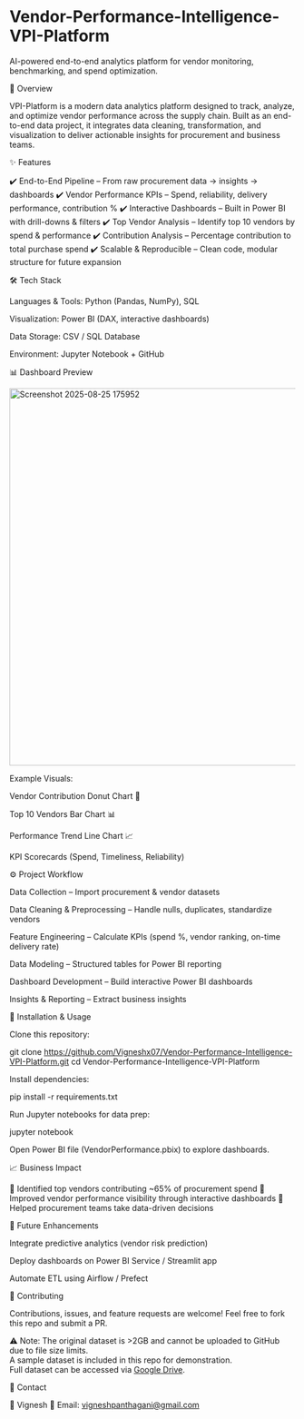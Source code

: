 # Vendor-Performance-Intelligence-VPI-Platform
AI-powered end-to-end analytics platform for vendor monitoring, benchmarking, and spend optimization.

📌 Overview

VPI-Platform is a modern data analytics platform designed to track, analyze, and optimize vendor performance across the supply chain.
Built as an end-to-end data project, it integrates data cleaning, transformation, and visualization to deliver actionable insights for procurement and business teams.

✨ Features

✔️ End-to-End Pipeline – From raw procurement data → insights → dashboards
✔️ Vendor Performance KPIs – Spend, reliability, delivery performance, contribution %
✔️ Interactive Dashboards – Built in Power BI with drill-downs & filters
✔️ Top Vendor Analysis – Identify top 10 vendors by spend & performance
✔️ Contribution Analysis – Percentage contribution to total purchase spend
✔️ Scalable & Reproducible – Clean code, modular structure for future expansion

🛠️ Tech Stack

Languages & Tools: Python (Pandas, NumPy), SQL

Visualization: Power BI (DAX, interactive dashboards)

Data Storage: CSV / SQL Database

Environment: Jupyter Notebook + GitHub

📊 Dashboard Preview

<img width="1172" height="665" alt="Screenshot 2025-08-25 175952" src="https://github.com/user-attachments/assets/065f5213-f802-4c09-a276-168755f65331" />


Example Visuals:

Vendor Contribution Donut Chart 🥯

Top 10 Vendors Bar Chart 📊

Performance Trend Line Chart 📈

KPI Scorecards (Spend, Timeliness, Reliability)

⚙️ Project Workflow

Data Collection – Import procurement & vendor datasets

Data Cleaning & Preprocessing – Handle nulls, duplicates, standardize vendors

Feature Engineering – Calculate KPIs (spend %, vendor ranking, on-time delivery rate)

Data Modeling – Structured tables for Power BI reporting

Dashboard Development – Build interactive Power BI dashboards

Insights & Reporting – Extract business insights

🚀 Installation & Usage

Clone this repository:

git clone https://github.com/Vigneshx07/Vendor-Performance-Intelligence-VPI-Platform.git
cd Vendor-Performance-Intelligence-VPI-Platform


Install dependencies:

pip install -r requirements.txt


Run Jupyter notebooks for data prep:

jupyter notebook


Open Power BI file (VendorPerformance.pbix) to explore dashboards.

📈 Business Impact

🔹 Identified top vendors contributing ~65% of procurement spend
🔹 Improved vendor performance visibility through interactive dashboards
🔹 Helped procurement teams take data-driven decisions

📌 Future Enhancements

 Integrate predictive analytics (vendor risk prediction)

 Deploy dashboards on Power BI Service / Streamlit app

 Automate ETL using Airflow / Prefect

🤝 Contributing

Contributions, issues, and feature requests are welcome!
Feel free to fork this repo and submit a PR.

⚠️ Note: The original dataset is >2GB and cannot be uploaded to GitHub due to file size limits.  
A sample dataset is included in this repo for demonstration.  
Full dataset can be accessed via [Google Drive]("C:\Users\vigne\Desktop\Inventory_Project").  

📧 Contact

👤 Vignesh
📩 Email: vigneshpanthagani@gmail.com
